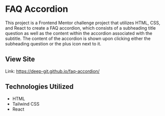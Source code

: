 # FAQ Accordion
This project is a Frontend Mentor challenge project that utilizes HTML, CSS, and React to create a FAQ accordion, which consists of a subheading title question as well as the content within the accordion associated with the subtitle. The content of the accordion is shown upon clicking either the subheading question or the plus icon next to it.

## View Site
Link: https://deep-git.github.io/faq-accordion/

## Technologies Utilized
- HTML
- Tailwind CSS
- React


